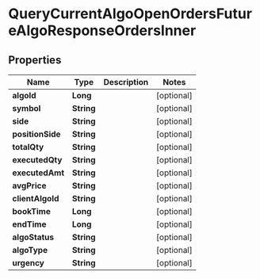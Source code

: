 

# QueryCurrentAlgoOpenOrdersFutureAlgoResponseOrdersInner


## Properties

| Name | Type | Description | Notes |
|------------ | ------------- | ------------- | -------------|
|**algoId** | **Long** |  |  [optional] |
|**symbol** | **String** |  |  [optional] |
|**side** | **String** |  |  [optional] |
|**positionSide** | **String** |  |  [optional] |
|**totalQty** | **String** |  |  [optional] |
|**executedQty** | **String** |  |  [optional] |
|**executedAmt** | **String** |  |  [optional] |
|**avgPrice** | **String** |  |  [optional] |
|**clientAlgoId** | **String** |  |  [optional] |
|**bookTime** | **Long** |  |  [optional] |
|**endTime** | **Long** |  |  [optional] |
|**algoStatus** | **String** |  |  [optional] |
|**algoType** | **String** |  |  [optional] |
|**urgency** | **String** |  |  [optional] |



